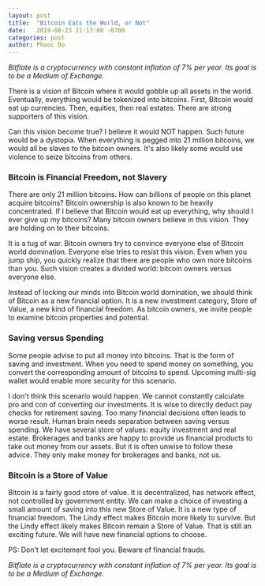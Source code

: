 ```yaml
---
layout: post
title:  "Bitcoin Eats the World, or Not"
date:   2019-08-23 21:13:00 -0700
categories: post
author: Phuoc Do
---
```


*Bitflate is a cryptocurrency with constant inflation of 7% per year. Its goal is to be a Medium of Exchange.*

There is a vision of Bitcoin where it would gobble up all assets in the world. Eventually, everything would be tokenized into bitcoins. First, Bitcoin would eat up currencies. Then, equities, then real estates. There are strong supporters of this vision.

Can this vision become true? I believe it would NOT happen. Such future would be a dystopia. When everything is pegged into 21 million bitcoins, we would all be slaves to the bitcoin owners. It's also likely some would use violence to seize bitcoins from others.

### Bitcoin is Financial Freedom, not Slavery

There are only 21 million bitcoins. How can billions of people on this planet acquire bitcoins? Bitcoin ownership is also known to be heavily concentrated. If I believe that Bitcoin would eat up everything, why should I ever give up my bitcoins? Many bitcoin owners believe in this vision. They are holding on to their bitcoins.

It is a tug of war. Bitcoin owners try to convince everyone else of Bitcoin world domination. Everyone else tries to resist this vision. Even when you jump ship, you quickly realize that there are people who own more bitcoins than you. Such vision creates a divided world: bitcoin owners versus everyone else.

Instead of locking our minds into Bitcoin world domination, we should think of Bitcoin as a new financial option. It is a new investment category, Store of Value, a new kind of financial freedom. As bitcoin owners, we invite people to examine bitcoin properties and potential.

### Saving versus Spending

Some people advise to put all money into bitcoins. That is the form of saving and investment. When you need to spend money on something, you convert the corresponding amount of bitcoins to spend. Upcoming multi-sig wallet would enable more security for this scenario.

I don't think this scenario would happen. We cannot constantly calculate pro and con of converting our investments. It is wise to directly deduct pay checks for retirement saving. Too many financial decisions often leads to worse result. Human brain needs separation between saving versus spending. We have several store of values: equity investment and real estate. Brokerages and banks are happy to provide us financial products to take out money from our assets. But it is often unwise to follow these advice. They only make money for brokerages and banks, not us.

### Bitcoin is a Store of Value

Bitcoin is a fairly good store of value. It is decentralized, has network effect, not controlled by government entity. We can make a choice of investing a small amount of saving into this new Store of Value. It is a new type of financial freedom. The Lindy effect makes Bitcoin more likely to survive. But the Lindy effect likely makes Bitcoin remain a Store of Value. That is still an exciting future. We will have new financial options to choose.

PS: Don't let excitement fool you. Beware of financial frauds.

*Bitflate is a cryptocurrency with constant inflation of 7% per year. Its goal is to be a Medium of Exchange.*